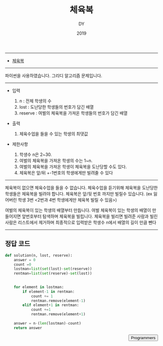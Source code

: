 ﻿---
layout: post
title:  "체육복"
date:   2019
author: DY
comments: true
categories: programmers
---

---
* [체육복](https://programmers.co.kr/learn/courses/30/lessons/42862)

---
파이썬을 사용하였습니다.
그리디 알고리즘 문제입니다.

---
- 입력
  1. n : 전체 학생의 수
  2. lost : 도난당한 학생들의 번호가 담긴 배열
  3. reserve : 여벌의 체육복을 가져온 학생들의 번호가 담긴 배열

- 출력
  1. 체육수업을 들을 수 있는 학생의 최댓값

- 제한사항
  1. 학생수 n은 2~30.
  2. 여벌의 체육복을 가져온 학생의 수는 1~n.
  3. 여벌의 체육복을 가져온 학생이 체육복을 도난당할 수도 있다.
  4. 체육복은 앞/뒤 +-1번호의 학생에게만 빌려줄 수 있다


---
체육복이 없으면 체육수업을 들을 수 없습니다. 체육수업을 듣기위해 체육복을 도난당한 학생들은 체육복을 빌려야 합니다. 체육복은 앞/뒷 번호 까지만 빌릴수 있습니다. (ex 잃어버린 학생 3번 <2번과 4번 학생에게만 체육복 빌릴 수 있음>)

여벌의 체육복이 있는 학생의 배열부터 만듭니다.
여벌 체육복이 있는 학생의 배열이 만들어지면 앞번호부터 탐색하며 체육복을 빌립니다. 체육복을 빌리면 빌려준 사람과 빌린 사람은 리스트에서 제거하며 최종적으로 입력받은 학생수 n에서 배열의 길이 만큼 뺀다

---
## 정답 코드

```python
def solution(n, lost, reserve):
    answer = 0
    count =0
    lostman=list(set(lost)-set(reserve))
    rentman=list(set(reserve)-set(lost))
 
    
    for element in lostman:
        if element-1 in rentman:
            count += 1
            rentman.remove(element-1)
        elif element+1 in rentman:
            count +=1
            rentman.remove(element+1)
 
    answer = n-(len(lostman)-count)    
    return answer

```

<div style="float: right;">
  <button onclick="location.href='https://programmers.co.kr/' ">Programmers</button>
</div>
